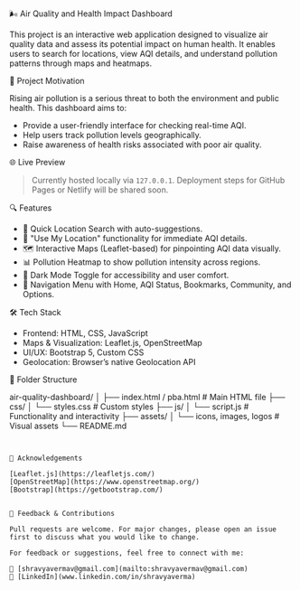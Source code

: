  🌬️ Air Quality and Health Impact Dashboard

This project is an interactive web application designed to visualize air quality data and assess its potential impact on human health. It enables users to search for locations, view AQI details, and understand pollution patterns through maps and heatmaps.

🧠 Project Motivation

Rising air pollution is a serious threat to both the environment and public health. This dashboard aims to:

- Provide a user-friendly interface for checking real-time AQI.
- Help users track pollution levels geographically.
- Raise awareness of health risks associated with poor air quality.

 🌐 Live Preview

> Currently hosted locally via `127.0.0.1`. Deployment steps for GitHub Pages or Netlify will be shared soon.


🔍 Features

- 🔎 Quick Location Search with auto-suggestions.
- 📍 "Use My Location" functionality for immediate AQI details.
- 🗺️ Interactive Maps (Leaflet-based) for pinpointing AQI data visually.
- 📊 Pollution Heatmap to show pollution intensity across regions.
- 🌙 Dark Mode Toggle for accessibility and user comfort.
- 📌 Navigation Menu with Home, AQI Status, Bookmarks, Community, and Options.


🛠️ Tech Stack

- Frontend: HTML, CSS, JavaScript
- Maps & Visualization: Leaflet.js, OpenStreetMap
- UI/UX: Bootstrap 5, Custom CSS
- Geolocation: Browser’s native Geolocation API




📌 Folder Structure


air-quality-dashboard/
│
├── index.html / pba.html         # Main HTML file
├── css/
│   └── styles.css                # Custom styles
├── js/
│   └── script.js                 # Functionality and interactivity
├── assets/
│   └── icons, images, logos      # Visual assets
└── README.md
```


🙌 Acknowledgements

[Leaflet.js](https://leafletjs.com/)
[OpenStreetMap](https://www.openstreetmap.org/)
[Bootstrap](https://getbootstrap.com/)


📣 Feedback & Contributions

Pull requests are welcome. For major changes, please open an issue first to discuss what you would like to change.

For feedback or suggestions, feel free to connect with me:

📧 [shravyavermav@gmail.com](mailto:shravyavermav@gmail.com)  
🔗 [LinkedIn](www.linkedin.com/in/shravyaverma)


